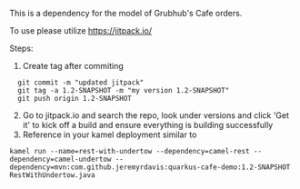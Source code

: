 This is a dependency for the model of Grubhub's Cafe orders. 

To use please utilize https://jitpack.io/

Steps:
1. Create tag after commiting
```
  git commit -m "updated jitpack"
  git tag -a 1.2-SNAPSHOT -m "my version 1.2-SNAPSHOT"
  git push origin 1.2-SNAPSHOT
```
2. Go to jitpack.io and search the repo, look under versions and click 'Get it' to kick off a build and ensure everything is building successfully
3. Reference in your kamel deployment similar to
```
kamel run --name=rest-with-undertow --dependency=camel-rest --dependency=camel-undertow --dependency=mvn:com.github.jeremyrdavis:quarkus-cafe-demo:1.2-SNAPSHOT RestWithUndertow.java
```
